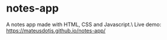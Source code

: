 # notes-app

A notes app made with HTML, CSS and Javascript.\ 
Live demo: https://mateusdotjs.github.io/notes-app/
